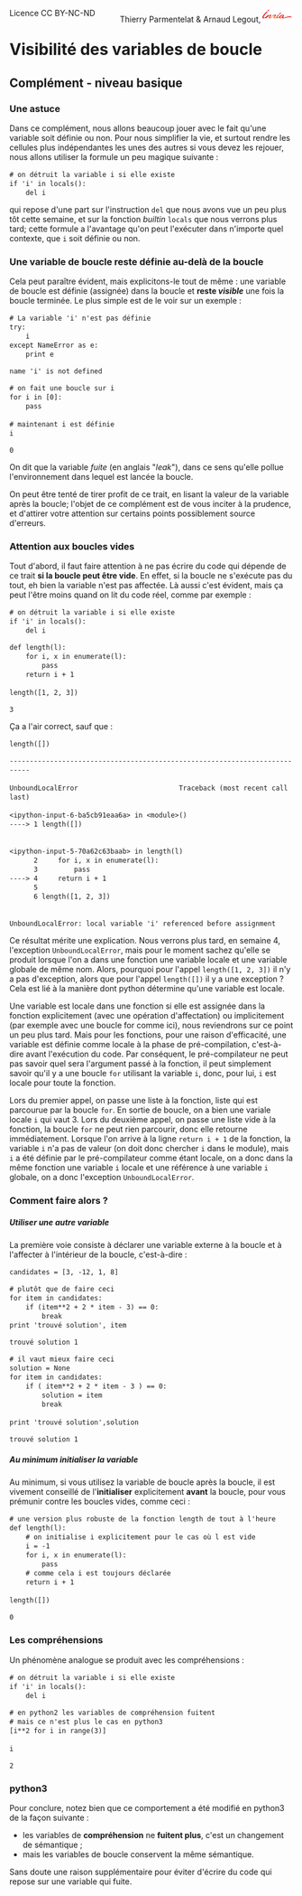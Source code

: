 
<span style="float:left;">Licence CC BY-NC-ND</span><span style="float:right;">Thierry Parmentelat &amp; Arnaud Legout,<img src="../../media/inria-25.png" style="display:inline"></span><br/>

# Visibilité des variables de boucle

## Complément - niveau basique

### Une astuce

Dans ce complément, nous allons beaucoup jouer avec le fait qu'une variable soit définie ou non. Pour nous simplifier la vie, et surtout rendre les cellules plus indépendantes les unes des autres si vous devez les rejouer, nous allons utiliser la formule un peu magique suivante&nbsp;:


```
# on détruit la variable i si elle existe
if 'i' in locals():
    del i
```

qui repose d'une part sur l'instruction `del` que nous avons vue un peu plus tôt cette semaine, et sur la fonction *builtin* `locals` que nous verrons plus tard; cette formule a l'avantage qu'on peut l'exécuter dans n'importe quel contexte, que `i` soit définie ou non.

### Une variable de boucle reste définie au-delà de la boucle

Cela peut paraître évident, mais explicitons-le tout de même&nbsp;: une variable de boucle est définie (assignée) dans la boucle et **reste *visible*** une fois la boucle terminée. Le plus simple est de le voir sur un exemple&nbsp;:


```
# La variable 'i' n'est pas définie
try:
    i
except NameError as e:
    print e
```

    name 'i' is not defined



```
# on fait une boucle sur i
for i in [0]:
    pass

# maintenant i est définie
i
```




    0



On dit que la variable *fuite* (en anglais "*leak*"), dans ce sens qu'elle pollue l'environnement dans lequel est lancée la boucle.

On peut être tenté de tirer profit de ce trait, en lisant la valeur de la variable après la boucle;  l'objet de ce complément est de vous inciter à la prudence, et d'attirer votre attention sur certains points possiblement source d'erreurs.

### Attention aux boucles vides

Tout d'abord, il faut faire attention à ne pas écrire du code qui dépende de ce trait **si la boucle peut être vide**. En effet, si la boucle ne s'exécute pas du tout, eh bien la variable n'est pas affectée. Là aussi c'est évident, mais ça peut l'être moins quand on lit du code réel, comme par exemple&nbsp;:


```
# on détruit la variable i si elle existe
if 'i' in locals():
    del i
```


```
def length(l):
    for i, x in enumerate(l):
        pass
    return i + 1

length([1, 2, 3])
```




    3



Ça a l'air correct, sauf que&nbsp;:


```
length([])
```


    ---------------------------------------------------------------------------

    UnboundLocalError                         Traceback (most recent call last)

    <ipython-input-6-ba5cb91eaa6a> in <module>()
    ----> 1 length([])


    <ipython-input-5-70a62c63baab> in length(l)
          2     for i, x in enumerate(l):
          3         pass
    ----> 4     return i + 1
          5
          6 length([1, 2, 3])


    UnboundLocalError: local variable 'i' referenced before assignment


Ce résultat mérite une explication. Nous verrons plus tard, en semaine 4, l'exception `UnboundLocalError`, mais pour le moment sachez qu'elle se produit lorsque l'on a dans une fonction une variable locale et une variable globale de même nom. Alors, pourquoi pour l'appel `length([1, 2, 3])` il n'y a pas d'exception, alors que pour l'appel `length([])` il y a une exception&nbsp;? Cela est lié à la manière dont python détermine qu'une variable est locale.

Une variable est locale dans une fonction si elle est assignée dans la fonction explicitement (avec une opération d'affectation) ou implicitement (par exemple avec une boucle for comme ici), nous reviendrons sur ce point un peu plus tard. Mais pour les fonctions, pour une raison d'efficacité, une variable est définie comme locale à la phase de pré-compilation, c'est-à-dire avant l'exécution du code. Par conséquent, le pré-compilateur ne peut pas savoir quel sera l'argument passé à la fonction, il peut simplement savoir qu'il y a une boucle `for` utilisant la variable `i`, donc, pour lui, `i` est locale pour toute la fonction.

Lors du premier appel, on passe une liste à la fonction, liste qui est parcourue par la boucle `for`. En sortie de boucle, on a bien une variale locale `i` qui vaut 3. Lors du deuxième appel, on passe une liste vide à la fonction, la boucle `for` ne peut rien parcourir, donc elle retourne immédiatement. Lorsque l'on arrive à la ligne `return i + 1` de la fonction, la variable `i` n'a pas de valeur (on doit donc chercher `i` dans le module), mais `i` a été définie par le pré-compilateur comme étant locale, on a donc dans la même fonction une variable `i` locale et une référence à une variable `i` globale, on a donc l'exception `UnboundLocalError`.

### Comment faire alors ?

##### Utiliser une autre variable

La première voie consiste à déclarer une variable externe à la boucle et à l'affecter à l'intérieur de la boucle, c'est-à-dire&nbsp;:


```
candidates = [3, -12, 1, 8]
```


```
# plutôt que de faire ceci
for item in candidates:
    if (item**2 + 2 * item - 3) == 0:
        break
print 'trouvé solution', item
```

    trouvé solution 1



```
# il vaut mieux faire ceci
solution = None
for item in candidates:
    if ( item**2 + 2 * item - 3 ) == 0:
        solution = item
        break

print 'trouvé solution',solution
```

    trouvé solution 1


##### Au minimum initialiser la variable

Au minimum, si vous utilisez la variable de boucle après la boucle, il est vivement conseillé de l'**initialiser** explicitement **avant** la boucle, pour vous prémunir contre les boucles vides, comme ceci&nbsp;:


```
# une version plus robuste de la fonction length de tout à l'heure
def length(l):
    # on initialise i explicitement pour le cas où l est vide
    i = -1
    for i, x in enumerate(l):
        pass
    # comme cela i est toujours déclarée
    return i + 1

length([])
```




    0



### Les compréhensions

Un phénomène analogue se produit avec les compréhensions&nbsp;:


```
# on détruit la variable i si elle existe
if 'i' in locals():
    del i
```


```
# en python2 les variables de compréhension fuitent
# mais ce n'est plus le cas en python3
[i**2 for i in range(3)]

i
```




    2



### python3

Pour conclure, notez bien que ce comportement a été modifié en python3 de la façon suivante&nbsp;:
 * les variables de **compréhension** ne **fuitent plus**, c'est un changement de sémantique&nbsp;;
 * mais les variables de boucle conservent la même sémantique.

Sans doute une raison supplémentaire pour éviter d'écrire du code qui repose sur une variable qui fuite.
